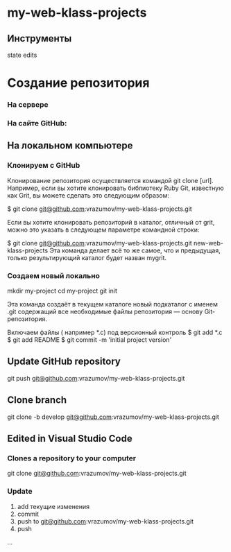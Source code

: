 # my-web-klass-projects
## Инструменты
state edits

# Создание репозитория

### На сервере
### На сайте GitHub:

## На локальном компьютере
### Клонируем с GitHub
Клонирование репозитория осуществляется командой git clone [url]. Например, если вы хотите клонировать библиотеку Ruby Git, известную как Grit, вы можете сделать это следующим образом:

$ git clone git@github.com:vrazumov/my-web-klass-projects.git

Если вы хотите клонировать репозиторий в каталог, отличный от grit, можно это указать в следующем параметре командной строки:

$ git clone git@github.com:vrazumov/my-web-klass-projects.git new-web-klass-projects
Эта команда делает всё то же самое, что и предыдущая, только результирующий каталог будет назван mygrit.

### Создаем новый локально
mkdir my-project
cd my-project
git init

Эта команда создаёт в текущем каталоге новый подкаталог с именем .git содержащий все необходимые файлы репозитория — основу Git-репозитория.

Включаем файлы ( например *.c) под версионный контроль
$ git add *.c
$ git add README
$ git commit -m 'initial project version'

## Update GitHub repository
git push git@github.com:vrazumov/my-web-klass-projects.git


## Clone branch
git clone -b develop git@github.com:vrazumov/my-web-klass-projects.git

## Edited in Visual Studio Code

### Clones a repository to your computer
git clone git@github.com:vrazumov/my-web-klass-projects.git

### Update
1. add текущие изменения
2. commit
3. push to git@github.com:vrazumov/my-web-klass-projects.git
4. push

...








